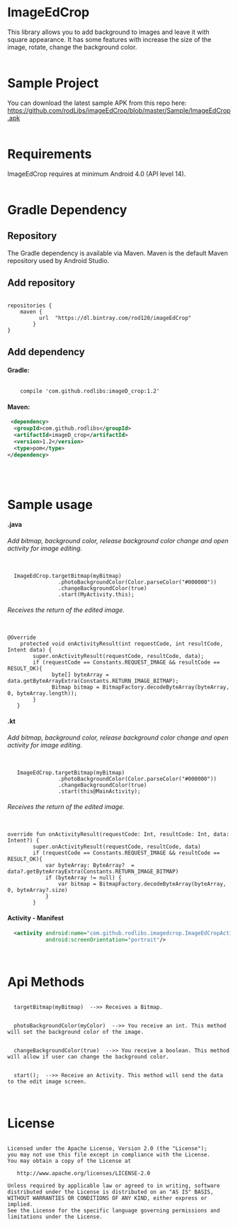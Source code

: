 

# ImageEdCrop
This library allows you to add background to images and leave it with square appearance. 
It has some features with increase the size of the image, rotate, change the background color.
</br>
</br>

# Sample Project
You can download the latest sample APK from this repo here: https://github.com/rodLibs/imageEdCrop/blob/master/Sample/ImageEdCrop.apk
</br>
</br>


# Requirements
ImageEdCrop requires at minimum Android 4.0 (API level 14).
</br>
</br>


# Gradle Dependency

## Repository
The Gradle dependency is available via Maven. Maven is the default Maven repository used by Android Studio.
</br>

## Add repository
<pre><code>
repositories {
    maven {
          url  "https://dl.bintray.com/rod120/imageEdCrop"
        }
}
</code></pre>



## Add dependency

#### Gradle:
<pre><code>
    compile 'com.github.rodlibs:imageD_crop:1.2'
</code></pre>


#### Maven:
```xml
 <dependency>
  <groupId>com.github.rodlibs</groupId>
  <artifactId>imageD_crop</artifactId>
  <version>1.2</version>
  <type>pom</type>
</dependency>
```
</br>
</br>


# Sample usage
#### .java

###### Add bitmap, background color, release background color change and open activity for image editing.
<pre><code>
  ImageEdCrop.targetBitmap(myBitmap)
                .photoBackgroundColor(Color.parseColor("#000000"))
                .changeBackgroundColor(true)
                .start(MyActivity.this);
</code></pre>


###### Receives the return of the edited image.
<pre><code>
@Override
    protected void onActivityResult(int requestCode, int resultCode, Intent data) {
        super.onActivityResult(requestCode, resultCode, data);
        if (requestCode == Constants.REQUEST_IMAGE && resultCode == RESULT_OK){
              byte[] byteArray = data.getByteArrayExtra(Constants.RETURN_IMAGE_BITMAP);
              Bitmap bitmap = BitmapFactory.decodeByteArray(byteArray, 0, byteArray.length));
        }
   }
</code></pre>


#### .kt

###### Add bitmap, background color, release background color change and open activity for image editing.
<pre><code>
   ImageEdCrop.targetBitmap(myBitmap)
                .photoBackgroundColor(Color.parseColor("#000000"))
                .changeBackgroundColor(true)
                .start(this@MainActivity);
</code></pre>


###### Receives the return of the edited image.
<pre><code>
override fun onActivityResult(requestCode: Int, resultCode: Int, data: Intent?) {
        super.onActivityResult(requestCode, resultCode, data)
        if (requestCode == Constants.REQUEST_IMAGE && resultCode == RESULT_OK){
            var byteArray: ByteArray?  = data?.getByteArrayExtra(Constants.RETURN_IMAGE_BITMAP)
            if (byteArray != null) {
                var bitmap = BitmapFactory.decodeByteArray(byteArray, 0, byteArray?.size)
            }
        }
</code></pre>


#### Activity - Manifest
```xml
  <activity android:name="com.github.rodlibs.imagedcrop.ImageEdCropActivity"
            android:screenOrientation="portrait"/>
```
</br>






# Api Methods
<pre><code>
  targetBitmap(myBitmap)  -->> Receives a Bitmap.
</code></pre>

<pre><code>
  photoBackgroundColor(myColor)  -->> You receive an int. This method will set the background color of the image.
</code></pre>

<pre><code>
  changeBackgroundColor(true)  -->> You receive a boolean. This method will allow if user can change the background color.
</code></pre>

<pre><code>
  start();  -->> Receive an Activity. This method will send the data to the edit image screen.
</code></pre>
</br>





# License
<pre><code>
Licensed under the Apache License, Version 2.0 (the "License");
you may not use this file except in compliance with the License.
You may obtain a copy of the License at

   http://www.apache.org/licenses/LICENSE-2.0

Unless required by applicable law or agreed to in writing, software
distributed under the License is distributed on an "AS IS" BASIS,
WITHOUT WARRANTIES OR CONDITIONS OF ANY KIND, either express or implied.
See the License for the specific language governing permissions and
limitations under the License.
</code></pre>
